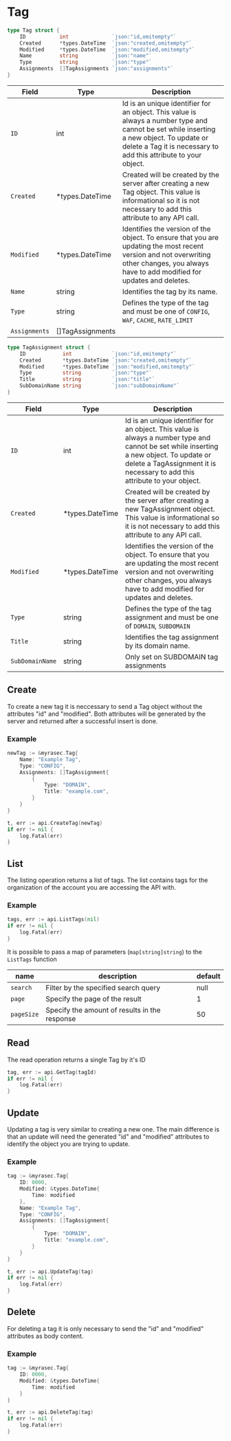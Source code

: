 # Tag

```go
type Tag struct {
    ID           int              `json:"id,omitempty"`
    Created      *types.DateTime  `json:"created,omitempty"`
    Modified     *types.DateTime  `json:"modified,omitempty"`
    Name         string           `json:"name"`
    Type         string           `json:"type"`
    Assignments  []TagAssignments `json:"assignments"`
}
```
| Field | Type | Description|
|---|---|---|
| `ID` | int | Id is an unique identifier for an object. This value is always a number type and cannot be set while inserting a new object. To update or delete a Tag it is necessary to add this attribute to your object. |
| `Created` | *types.DateTime | Created will be created by the server after creating a new Tag object. This value is informational so it is not necessary to add this attribute to any API call. |
| `Modified` | *types.DateTime | Identifies the version of the object. To ensure that you are updating the most recent version and not overwriting other changes, you always have to add modified for updates and deletes. |
| `Name` | string | Identifies the tag by its name. |
| `Type` | string | Defines the type of the tag and must be one of `CONFIG`, `WAF`, `CACHE`, `RATE_LIMIT` |
| `Assignments` | []TagAssignments |

```go
type TagAssignment struct {
    ID            int             `json:"id,omitempty"`
    Created       *types.DateTime `json:"created,omitempty"`
    Modified      *types.DateTime `json:"modified,omitempty"`
    Type          string          `json:"type"`
    Title         string          `json:"title"`
    SubDomainName string          `json:"subDomainName"`
}
```
| Field | Type | Description|
|---|---|---|
| `ID` | int | Id is an unique identifier for an object. This value is always a number type and cannot be set while inserting a new object. To update or delete a TagAssignment it is necessary to add this attribute to your object. |
| `Created` | *types.DateTime | Created will be created by the server after creating a new TagAssignment object. This value is informational so it is not necessary to add this attribute to any API call. |
| `Modified` | *types.DateTime | Identifies the version of the object. To ensure that you are updating the most recent version and not overwriting other changes, you always have to add modified for updates and deletes. |
| `Type` | string | Defines the type of the tag assignment and must be one of `DOMAIN`, `SUBDOMAIN` |
| `Title` | string | Identifies the tag assignment by its domain name. |
| `SubDomainName` | string | Only set on SUBDOMAIN tag assignments |

## Create
To create a new tag it is neccessary to send a Tag object without the attributes "id" and "modified".
Both attributes will be generated by the server and returned after a successful insert is done.

### Example
```go
newTag := &myrasec.Tag{
    Name: "Example Tag",
    Type: "CONFIG",
    Assignments: []TagAssignment{
        {
            Type: "DOMAIN",
            Title: "example.com",
        }
    }
}

t, err := api.CreateTag(newTag)
if err != nil {
    log.Fatal(err)
}
```

## List
The listing operation returns a list of tags. The list contains tags for the organization of the account you are accessing the API with.

### Example
```go
tags, err := api.ListTags(nil)
if err != nil {
    log.Fatal(err)
}
```

It is possible to pass a map of parameters (`map[string]string`) to the `ListTags` function

| name | description | default |
|---|---|---|
| `search` | Filter by the specified search query | null |
| `page` | Specify the page of the result | 1 |
| `pageSize` | Specify the amount of results in the response | 50 |

## Read
The read operation returns a single Tag by it's ID
```go
tag, err := api.GetTag(tagId)
if err != nil {
    log.Fatal(err)
}
```

## Update
Updating a tag is very similar to creating a new one. The main difference is that an update will need the generated "id" and "modified" attributes to identify the object you are trying to update.

### Example
```go
tag := &myrasec.Tag{
    ID: 0000,
    Modified: &types.DateTime{
        Time: modified
    },
    Name: "Example Tag",
    Type: "CONFIG",
    Assignments: []TagAssignment{
        {
            Type: "DOMAIN",
            Title: "example.com",
        }
    }
}

t, err := api.UpdateTag(tag)
if err != nil {
    log.Fatal(err)
}
```

## Delete
For deleting a tag it is only necessary to send the "id" and "modified" attributes as body content.

### Example
```go
tag := &myrasec.Tag{
    ID: 0000,
    Modified: &types.DateTime{
        Time: modified
    }
}

t, err := api.DeleteTag(tag)
if err != nil {
    log.Fatal(err)
}
```
